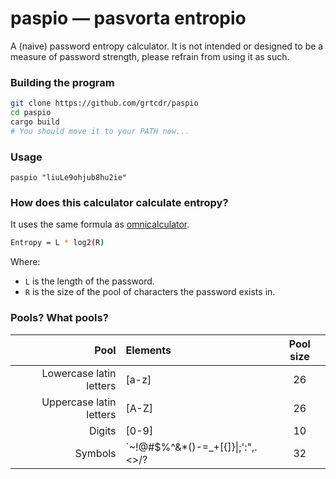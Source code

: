 # paspio — pasvorta entropio

A (naive) password entropy calculator. It is not intended or designed to be a
measure of password strength, please refrain from using it as such.

### Building the program

```bash
git clone https://github.com/grtcdr/paspio
cd paspio
cargo build
# You should move it to your PATH now...
```

### Usage

```
paspio "liuLe9ohjub8hu2ie"
```

### How does this calculator calculate entropy?

It uses the same formula as
[omnicalculator](https://www.omnicalculator.com/other/password-entropy).

```bash
Entropy = L * log2(R)
```

Where:
- `L` is the length of the password.
- `R` is the size of the pool of characters the password exists in.

### Pools? What pools?

| Pool                    | Elements | Pool size |
| -----:                  | :------  | :-------: |
| Lowercase latin letters | [a-z]    |    26     |
| Uppercase latin letters | [A-Z]    |    26     |
| Digits                  | [0-9]    |    10     |    
| Symbols                 | \`~!@#$%^&*()-=_+[{]}\|;':",.<>/? | 32 |
